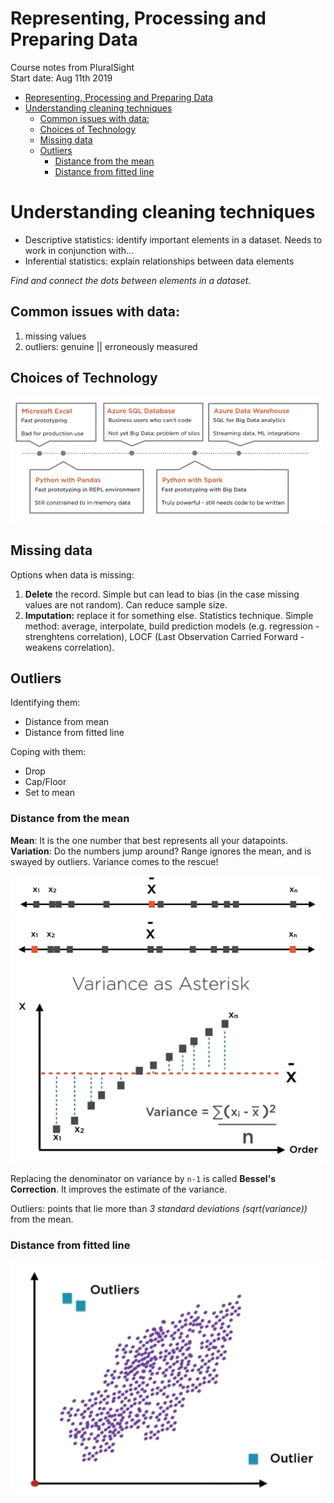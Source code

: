 # Representing, Processing and Preparing Data
Course notes from PluralSight  
Start date: Aug 11th 2019

<!-- TOC -->

- [Representing, Processing and Preparing Data](#representing-processing-and-preparing-data)
- [Understanding cleaning techniques](#understanding-cleaning-techniques)
    - [Common issues with data:](#common-issues-with-data)
    - [Choices of Technology](#choices-of-technology)
    - [Missing data](#missing-data)
    - [Outliers](#outliers)
        - [Distance from the mean](#distance-from-the-mean)
        - [Distance from fitted line](#distance-from-fitted-line)

<!-- /TOC -->

# Understanding cleaning techniques
* Descriptive statistics: identify important elements in a dataset. Needs to work in conjunction with...
* Inferential statistics: explain relationships between data elements

*Find and connect the dots between elements in a dataset.*

## Common issues with data:
1. missing values
1. outliers: genuine || erroneously measured

## Choices of Technology
![tech](addons/choose-tech.png)

## Missing data
Options when data is missing:
1. **Delete** the record. Simple but can lead to bias (in the case missing values are not random). Can reduce sample size.
1. **Imputation:** replace it for something else. Statistics technique. Simple method: average, interpolate, build prediction models (e.g. regression - strenghtens correlation), LOCF (Last Observation Carried Forward - weakens correlation).

## Outliers
Identifying them:
* Distance from mean
* Distance from fitted line

Coping with them:
* Drop
* Cap/Floor
* Set to mean

### Distance from the mean
**Mean**: It is the one number that best represents all your datapoints.  
**Variation**: Do the numbers jump around? Range ignores the mean, and is swayed by outliers. Variance comes to the rescue!

![mean](addons/mean.png)  
![range](addons/range.png)  
![variance](addons/variance.png)

Replacing the denominator on variance by `n-1` is called **Bessel's Correction**. It improves the estimate of the variance.

Outliers: points that lie more than *3 standard deviations (sqrt(variance))* from the mean.

### Distance from fitted line
![outliers](addons/outliers.png)
